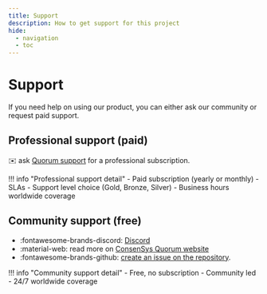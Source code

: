 ```yaml
---
title: Support
description: How to get support for this project
hide:
  - navigation
  - toc
---
```


# Support

If you need help on using our product, you can either ask our community or request paid support.

## Professional support (paid)

:envelope: ask [Quorum support](mailto:quorum@consensys.net) for a professional subscription.

!!! info "Professional support detail"
    - Paid subscription (yearly or monthly)
    - SLAs
    - Support level choice (Gold, Bronze, Silver)
    - Business hours worldwide coverage

## Community support (free)

- :fontawesome-brands-discord: [Discord](https://discord.gg/5U9Jwp7)
- :material-web: read more on [ConsenSys Quorum website](https://consensys.net/quorum/developers)
- :fontawesome-brands-github: [create an issue on the repository](https://github.com/Consensys/doctools.template-site/issues).

!!! info "Community support detail"
     - Free, no subscription
     - Community led
     - 24/7 worldwide coverage
